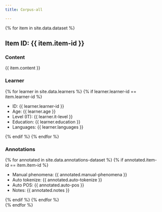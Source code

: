 ```yaml
---
title: Corpus-all

---
```


{% for item in site.data.dataset %}
  <div id="{{ item.item-id }}">
    <h2>Item ID: {{ item.item-id }}</h2>
    <h3>Content</h3>
    <p>{{ item.content }}</p>
    <h3>Learner</h3>
    {% for learner in site.data.learners %}
    {% if learner.learner-id == item.learner-id %}
    <ul>
      <li>ID: {{ learner.learner-id }}</li>
      <li>Age: {{ learner.age }}</li>
      <li>Level (IT):  	{{ learner.it-level }} </li>
      <li>Education: {{ learner.education }} </li>
      <li>Languages: {{ learner.languages }} </li>
    </ul>
    {% endif %}
    {% endfor %}
    <h3>Annotations</h3>
    {% for annotated in site.data.annotations-dataset %}
    {% if annotated.item-id == item.item-id %}
    <ul>
      <li>Manual phenomena: {{ annotated.manual-phenomena }}</li>
      <li>Auto tokenize: {{ annotated.auto-tokenize }}</li>
      <li>Auto POS: {{ annotated.auto-pos }}</li>
      <li>Notes: {{ annotated.notes }}</li>
    </ul>
    {% endif %}
    {% endfor %}
  </div>
{% endfor %}
